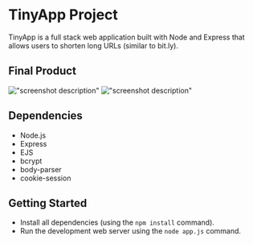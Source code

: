 # TinyApp Project

TinyApp is a full stack web application built with Node and Express that allows users to shorten long URLs (similar to bit.ly).

## Final Product

!["screenshot description"](#)
!["screenshot description"](#)

## Dependencies

- Node.js
- Express
- EJS
- bcrypt
- body-parser
- cookie-session

## Getting Started

- Install all dependencies (using the `npm install` command).
- Run the development web server using the `node app.js` command.

